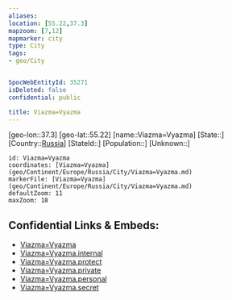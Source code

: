 ```yaml
---
aliases: 
location: [55.22,37.3]
mapzoom: [7,12] 
mapmarker: city 
type: City
tags:
- geo/City


SpocWebEntityId: 35271
isDeleted: false
confidential: public

title: Viazma=Vyazma
---
```

[geo-lon::37.3]
[geo-lat::55.22]
[name::Viazma=Vyazma]
[State::]
[Country::[Russia](geo/Continent/Europe/Russia.md)]
[StateId::]
[Population::]
[Unknown::]


```leaflet
id: Viazma=Vyazma
coordinates: [Viazma=Vyazma](geo/Continent/Europe/Russia/City/Viazma=Vyazma.md)
markerFile: [Viazma=Vyazma](geo/Continent/Europe/Russia/City/Viazma=Vyazma.md)
defaultZoom: 11 
maxZoom: 18
```


## Confidential Links & Embeds: 
- [Viazma=Vyazma](../../../../../../_public/geo/Continent/Europe/Russia/City/Viazma=Vyazma.md) 
- [Viazma=Vyazma.internal](../../../../../../_internal/geo/Continent/Europe/Russia/City/Viazma=Vyazma.internal.md) 
- [Viazma=Vyazma.protect](../../../../../../_protect/geo/Continent/Europe/Russia/City/Viazma=Vyazma.protect.md) 
- [Viazma=Vyazma.private](../../../../../../_private/geo/Continent/Europe/Russia/City/Viazma=Vyazma.private.md) 
- [Viazma=Vyazma.personal](../../../../../../_personal/geo/Continent/Europe/Russia/City/Viazma=Vyazma.personal.md) 
- [Viazma=Vyazma.secret](../../../../../../_secret/geo/Continent/Europe/Russia/City/Viazma=Vyazma.secret.md) 
